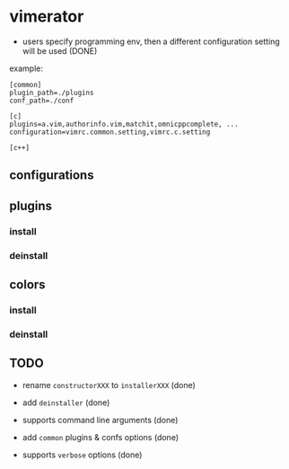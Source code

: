 vimerator
================================================================================

- users specify programming env, then a different configuration setting will be 
  used (DONE)

example:

    [common]
    plugin_path=./plugins
    conf_path=./conf

    [c]
    plugins=a.vim,authorinfo.vim,matchit,omnicppcomplete, ...
    configuration=vimrc.common.setting,vimrc.c.setting
    
    [c++]



configurations
----------------------------------------


plugins
----------------------------------------

### install ###

### deinstall ###



colors
----------------------------------------

### install ###

### deinstall ###


TODO
----------------------------------------
- rename `constructorXXX` to `installerXXX`  (done)

- add `deinstaller` (done)

- supports command line arguments (done)

- add `common` plugins & confs options (done)

- supports `verbose` options (done)
